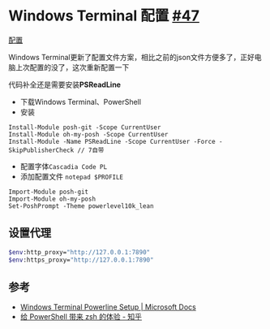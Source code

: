 # Windows Terminal 配置 [#47](https://github.com/vhxubo/blog/issues/47)

[配置](https://github.com/vhxubo/blog/issues?q=label:配置)

Windows Terminal更新了配置文件方案，相比之前的json文件方便多了，正好电脑上次配置的没了，这次重新配置一下

代码补全还是需要安装**PSReadLine**

- 下载Windows Terminal、PowerShell
- 安装
```
Install-Module posh-git -Scope CurrentUser
Install-Module oh-my-posh -Scope CurrentUser
Install-Module -Name PSReadLine -Scope CurrentUser -Force -SkipPublisherCheck // 7自带
```
- 配置字体`Cascadia Code PL`
- 添加配置文件 `notepad $PROFILE`
```
Import-Module posh-git
Import-Module oh-my-posh
Set-PoshPrompt -Theme powerlevel10k_lean
```

## 设置代理

```bash
$env:http_proxy="http://127.0.0.1:7890"
$env:https_proxy="http://127.0.0.1:7890"
```

## 参考

- [Windows Terminal Powerline Setup | Microsoft Docs](https://docs.microsoft.com/en-us/windows/terminal/tutorials/powerline-setup)
- [给 PowerShell 带来 zsh 的体验 - 知乎](https://zhuanlan.zhihu.com/p/137251716)